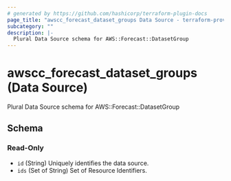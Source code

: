 ```yaml
---
# generated by https://github.com/hashicorp/terraform-plugin-docs
page_title: "awscc_forecast_dataset_groups Data Source - terraform-provider-awscc"
subcategory: ""
description: |-
  Plural Data Source schema for AWS::Forecast::DatasetGroup
---
```


# awscc_forecast_dataset_groups (Data Source)

Plural Data Source schema for AWS::Forecast::DatasetGroup



<!-- schema generated by tfplugindocs -->
## Schema

### Read-Only

- `id` (String) Uniquely identifies the data source.
- `ids` (Set of String) Set of Resource Identifiers.


